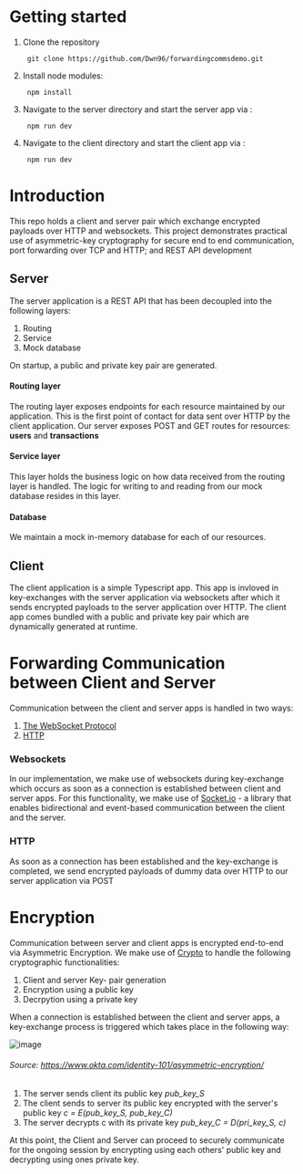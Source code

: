 # Getting started

1. Clone the repository

        git clone https://github.com/Dwn96/forwardingcommsdemo.git
  
2. Install node modules:

        npm install  

3. Navigate to the server directory and start the server app via :

        npm run dev

3. Navigate to the client directory and start the client app via :

        npm run dev

# Introduction
This repo holds a client and server pair which exchange encrypted payloads over HTTP and websockets. This project demonstrates 
practical use of asymmetric-key cryptography for secure end to end communication, port forwarding over TCP and HTTP; and REST API development

## Server
The server application is a REST API that has been decoupled into the following layers:

  1. Routing
  2. Service
  3. Mock database
  
On startup, a public and private key pair are generated.

   #### Routing layer
   The routing layer exposes endpoints for each resource maintained by our application. This is the first point of contact for data sent over HTTP by the client 
   application. 
   Our server exposes POST and GET routes for resources: **users** and **transactions**

  #### Service layer
  This layer holds the business logic on how data received from the routing layer is handled. The logic for writing to and reading from our mock database
  resides in this layer.

  #### Database
  We maintain a mock in-memory database for each of our resources.


## Client
The client application is a simple Typescript app. 
This app is invloved in key-exchanges with the server application via websockets after which it sends encrypted payloads to the server application over HTTP.
The client app comes bundled with a public and private key pair which are dynamically generated at runtime.

# Forwarding Communication between Client and Server
Communication between the client and server apps is handled in two ways:
  1. [The WebSocket Protocol](https://www.rfc-editor.org/rfc/rfc6455)
  2. [HTTP](https://datatracker.ietf.org/doc/html/draft-ietf-httpbis-http2-01)

 ### Websockets
In our implementation, we make use of websockets during key-exchange which occurs as soon as a connection is established between client and server apps. 
For this functionality, we make use of [Socket.io](https://socket.io/docs/v4/) - a library that enables bidirectional and event-based communication between the client and the server.

### HTTP
As soon as a connection has been established and the key-exchange is completed, we send encrypted payloads of dummy data over HTTP to our server application via
POST


# Encryption

Communication between server and client apps is encrypted end-to-end via Asymmetric Encryption. We make use of [Crypto](https://nodejs.org/api/crypto.html)
to handle the following cryptographic functionalities:
  1. Client and server Key- pair generation
  2. Encryption using a public key
  3. Decrpytion using a private key

When a connection is established between the client and server apps, a key-exchange process is triggered which takes place in the following way:

![image](https://user-images.githubusercontent.com/45044744/150684620-c283c0a4-eb69-45fe-93cd-4ae7b18edc47.png)
  ###### Source: https://www.okta.com/identity-101/asymmetric-encryption/

  1. The server sends client its public key *pub_key_S*
  2. The client sends to server its public key encrypted with the server's public key
        *c = E(pub_key_S, pub_key_C)*
  3. The server decrypts c with its private key *pub_key_C = D(pri_key_S, c)*
  
 At this point, the Client and Server can proceed to securely communicate for the ongoing session by encrypting using each others' public key and decrypting using  ones private key.



